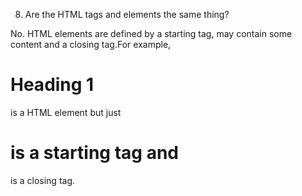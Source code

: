 8. Are the HTML tags and elements the same thing?



















No. HTML elements are defined by a starting tag, may contain some content and a closing tag.For example, 

<h1>Heading 1</h1> is a HTML element but just <h1> is a starting tag and </h1> is a closing tag.